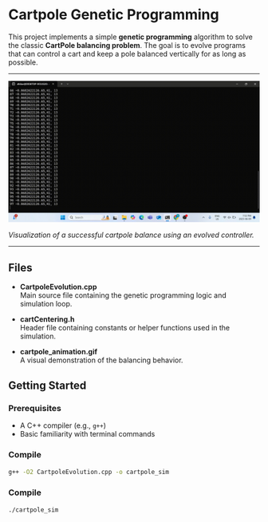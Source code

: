# Cartpole Genetic Programming

This project implements a simple **genetic programming** algorithm to solve the classic **CartPole balancing problem**. The goal is to evolve programs that can control a cart and keep a pole balanced vertically for as long as possible.

---

![Cartpole Animation](cartpole_animation.gif)

*Visualization of a successful cartpole balance using an evolved controller.*

---

## Files

- **CartpoleEvolution.cpp**  
  Main source file containing the genetic programming logic and simulation loop.

- **cartCentering.h**  
  Header file containing constants or helper functions used in the simulation.

- **cartpole_animation.gif**  
  A visual demonstration of the balancing behavior.

## Getting Started

### Prerequisites

- A C++ compiler (e.g., `g++`)
- Basic familiarity with terminal commands

### Compile

```bash
g++ -O2 CartpoleEvolution.cpp -o cartpole_sim
```

### Compile
```bash
./cartpole_sim
```
